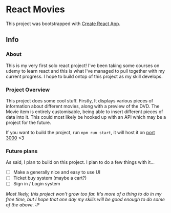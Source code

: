 # React Movies

This project was bootstrapped with [Create React App](https://github.com/facebook/create-react-app).

## Info

### About
This is my very first solo react project! I've been taking some courses on udemy to learn react and this is what I've managed to pull together with my current progress. I hope to build ontop of this project as my skill develops.

### Project Overview
This project does some cool stuff. Firstly,  It displays various pieces of information about different movies, along with a preview of the DVD. The Movie item is entirely customisable, being able to insert different pieces of data into it. This could most likely be hooked up with an API which may be a project for the future. 

If you want to build the project, run ```npm run start```, it will host it on [port 3000](http://localhost:3000) <3

### Future plans
As said, I plan to build on this project. I plan to do a few things with it...

- [ ] Make a generally nice and easy to use UI
- [ ] Ticket buy system (maybe a cart?)
- [ ] Sign in / Login system

*Most likely, this project won't grow too far. It's more of a thing to do in my free time, but I hope that one day my skills will be good enough to do some of the above. :P*

